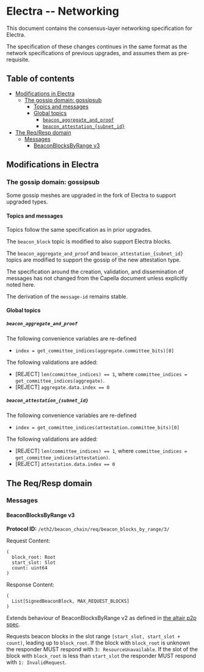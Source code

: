 # Electra -- Networking

This document contains the consensus-layer networking specification for Electra.

The specification of these changes continues in the same format as the network specifications of previous upgrades, and assumes them as pre-requisite.

## Table of contents

<!-- TOC -->
<!-- START doctoc generated TOC please keep comment here to allow auto update -->
<!-- DON'T EDIT THIS SECTION, INSTEAD RE-RUN doctoc TO UPDATE -->

- [Modifications in Electra](#modifications-in-electra)
  - [The gossip domain: gossipsub](#the-gossip-domain-gossipsub)
    - [Topics and messages](#topics-and-messages)
    - [Global topics](#global-topics)
      - [`beacon_aggregate_and_proof`](#beacon_aggregate_and_proof)
      - [`beacon_attestation_{subnet_id}`](#beacon_attestation_subnet_id)
- [The Req/Resp domain](#the-reqresp-domain)
  - [Messages](#messages)
    - [BeaconBlocksByRange v3](#beaconblocksbyrange-v3)

<!-- END doctoc generated TOC please keep comment here to allow auto update -->
<!-- /TOC -->

## Modifications in Electra

### The gossip domain: gossipsub

Some gossip meshes are upgraded in the fork of Electra to support upgraded types.

#### Topics and messages

Topics follow the same specification as in prior upgrades.

The `beacon_block` topic is modified to also support Electra blocks.

The `beacon_aggregate_and_proof` and `beacon_attestation_{subnet_id}` topics are modified to support the gossip of the new attestation type.

The specification around the creation, validation, and dissemination of messages has not changed from the Capella document unless explicitly noted here.

The derivation of the `message-id` remains stable.

#### Global topics

##### `beacon_aggregate_and_proof`

The following convenience variables are re-defined
- `index = get_committee_indices(aggregate.committee_bits)[0]`

The following validations are added:
* [REJECT] `len(committee_indices) == 1`, where `committee_indices = get_committee_indices(aggregate)`.
* [REJECT] `aggregate.data.index == 0`

##### `beacon_attestation_{subnet_id}`

The following convenience variables are re-defined
- `index = get_committee_indices(attestation.committee_bits)[0]`

The following validations are added:
* [REJECT] `len(committee_indices) == 1`, where `committee_indices = get_committee_indices(attestation)`.
* [REJECT] `attestation.data.index == 0`

## The Req/Resp domain

### Messages

#### BeaconBlocksByRange v3

**Protocol ID:** `/eth2/beacon_chain/req/beacon_blocks_by_range/3/`

Request Content:
```
(
  block_root: Root
  start_slot: Slot
  count: uint64
)
```

Response Content:
```
(
  List[SignedBeaconBlock, MAX_REQUEST_BLOCKS]
)
```

Extends behaviour of BeaconBlocksByRange v2 as defined in [the altair p2p spec](../altair/p2p-interface.md).

Requests beacon blocks in the slot range `[start_slot, start_slot + count)`, leading up to `block_root`. If the block with `block_root` is unknown the responder MUST respond with `3: ResourceUnavailable`. If the slot of the block with `block_root` is less than `start_slot` the responder MUST respond with `1: InvalidRequest`.


